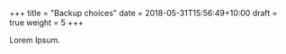 +++
title = "Backup choices"
date =  2018-05-31T15:56:49+10:00
draft = true
weight = 5
+++

Lorem Ipsum.
